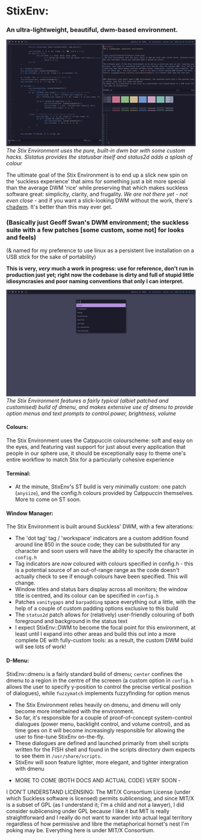 # StixEnv: 
### An ultra-lightweight, beautiful, dwm-based environment.


![alt text](screenshots/typical_usage.png) 
_The Stix Environment uses the pure, built-in dwm bar with some custom hacks. Slstatus provides the statusbar itself and status2d adds a splash of colour_

The ultimate goal of the Stix Environment is to end up a slick new spin on the 'suckless experience' that aims for something just a bit more special than the average DWM 'rice' while preserving that which makes suckless software great: simplicity, clarity, and frugality. _We are not there yet - not even close -_ and if you want a slick-looking DWM without the work, there's [chadwm](https://github.com/siduck/chadwm/). It's better than this may ever get.


### (Basically just Geoff Swan's DWM environment; the suckless suite with a few patches [some custom, some not] for looks and feels)
(& named for my preference to use linux as a persistent live installation on a USB stick for the sake of portability)

__This is very, *very* much a work in progress: use for reference, don't run in production just yet; right now the codebase is dirty and full of stupid little idiosyncrasies and poor naming conventions that only I can interpret.__


![alt text](screenshots/app_launcher.png) 
_The Stix Environment features a fairly typical (albiet patched and customised) build of dmenu, and makes extensive use of dmenu to provide option menus and text prompts to control power, brightness, volume_

#### Colours:

The Stix Environment uses the Catppuccin colourscheme: soft and easy on the eyes, and featuring vast support for just about every application that people in our sphere use, it should be exceptionally easy to theme one's entire workflow to match Stix for a particularly cohesive experience

#### Terminal: 

* At the minute, StixEnv's ST build is very minimally custom: one patch (`anysize`), and the config.h colours provided by Catppuccin themselves. More to come on ST soon. 

#### Window Manager:

The Stix Environment is built around Suckless' DWM, with a few alterations:

* The 'dot tag' tag / 'workspace' indicators are a custom addition found around line 850 in the souce code; they can be substituted for any character and soon users will have the ability to specify the character in `config.h`
* Tag indicators are now coloured with colours specified in config.h - this is a potential source of an out-of-range range as the code doesn't actually check to see if enough colours have been specified. This will change.
* Window titles and status bars display across all monitors; the window title is centred, and its colour can be specified in `config.h`
* Patches `vanitygaps` and `barpadding` space everything out a little, with the help of a couple of custom padding options exclusive to this build
* The `status2d` patch allows for (relatively) user-friendly colouring of both foreground and background in the status text
* I expect StixEnv::DWM to become the focal point for this environment, at least until I expand into other areas and build this out into a more complete DE with fully-custom tools: as a result, the custom DWM build will see lots of work!

#### D-Menu:

StixEnv::dmenu is a fairly standard build of dmenu; `center` confines the dmenu to a region in the centre of the screeen (a custom option in `config.h` allows the user to specify y-position to control the precise vertical position of dialogues), while `fuzzymatch` implements fuzzyfinding for option menus


* The Stix Environment relies heavily on dmenu, and dmenu will only become more intertwined with the environment.
* So far, it's responsible for a couple of proof-of-concept system-control dialogues (power menu, backlight control, and volume control), and as time goes on it will become increasingly responsible for allowing the user to fine-tune StixEnv on-the-fly. 
* These dialogues are defined and launched primarily from shell scripts written for the FISH shell and found in the scripts directory dwm expects to see them in `/usr/share/scripts`.
* StixEnv will soon feature lighter, more elegant, and tighter intergration with dmenu

- MORE TO COME (BOTH DOCS AND ACTUAL CODE) VERY SOON -

I DON'T UNDERSTAND LICENSING: The MIT/X Consortium License (under which Suckless software is licensed) permits sublicensing, and since MIT/X is a subset of GPL (as I understand it; I'm a child and not a lawyer), I did consider sublicensing under GPL because I like it but MIT is really straightforward and I really do not want to wander into actual legal territory regardless of how permissive and libre the metaphorical hornet's nest I'm poking may be. Everything here is under MIT/X Consortium.
